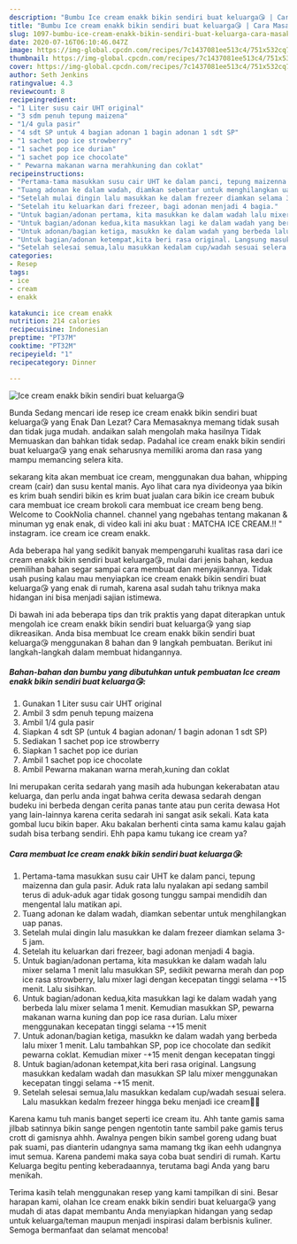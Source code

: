 ```yaml
---
description: "Bumbu Ice cream enakk bikin sendiri buat keluarga😘 | Cara Masak Ice cream enakk bikin sendiri buat keluarga😘 Yang Enak Dan Mudah"
title: "Bumbu Ice cream enakk bikin sendiri buat keluarga😘 | Cara Masak Ice cream enakk bikin sendiri buat keluarga😘 Yang Enak Dan Mudah"
slug: 1097-bumbu-ice-cream-enakk-bikin-sendiri-buat-keluarga-cara-masak-ice-cream-enakk-bikin-sendiri-buat-keluarga-yang-enak-dan-mudah
date: 2020-07-16T06:10:46.047Z
image: https://img-global.cpcdn.com/recipes/7c1437081ee513c4/751x532cq70/ice-cream-enakk-bikin-sendiri-buat-keluarga😘-foto-resep-utama.jpg
thumbnail: https://img-global.cpcdn.com/recipes/7c1437081ee513c4/751x532cq70/ice-cream-enakk-bikin-sendiri-buat-keluarga😘-foto-resep-utama.jpg
cover: https://img-global.cpcdn.com/recipes/7c1437081ee513c4/751x532cq70/ice-cream-enakk-bikin-sendiri-buat-keluarga😘-foto-resep-utama.jpg
author: Seth Jenkins
ratingvalue: 4.3
reviewcount: 8
recipeingredient:
- "1 Liter susu cair UHT original"
- "3 sdm penuh tepung maizena"
- "1/4 gula pasir"
- "4 sdt SP untuk 4 bagian adonan 1 bagin adonan 1 sdt SP"
- "1 sachet pop ice strowberry"
- "1 sachet pop ice durian"
- "1 sachet pop ice chocolate"
- " Pewarna makanan warna merahkuning dan coklat"
recipeinstructions:
- "Pertama-tama masukkan susu cair UHT ke dalam panci, tepung maizenna dan gula pasir. Aduk rata lalu nyalakan api sedang sambil terus di aduk-aduk agar tidak gosong tunggu sampai mendidih dan mengental lalu matikan api."
- "Tuang adonan ke dalam wadah, diamkan sebentar untuk menghilangkan uap panas."
- "Setelah mulai dingin lalu masukkan ke dalam frezeer diamkan selama 3-5 jam."
- "Setelah itu keluarkan dari frezeer, bagi adonan menjadi 4 bagia."
- "Untuk bagian/adonan pertama, kita masukkan ke dalam wadah lalu mixer selama 1 menit lalu masukkan SP, sedikit pewarna merah dan pop ice rasa strowberry, lalu mixer lagi dengan kecepatan tinggi selama -+15 menit. Lalu sisihkan."
- "Untuk bagian/adonan kedua,kita masukkan lagi ke dalam wadah yang berbeda lalu mixer selama 1 menit. Kemudian masukkan SP, pewarna makanan warna kuning dan pop ice rasa durian. Lalu mixer menggunakan kecepatan tinggi selama -+15 menit"
- "Untuk adonan/bagian ketiga, masukkn ke dalam wadah yang berbeda lalu mixer 1 menit. Lalu tambahkan SP, pop ice chocolate dan sedikit pewarna coklat. Kemudian mixer -+15 menit dengan kecepatan tinggi"
- "Untuk bagian/adonan ketempat,kita beri rasa original. Langsung masukkan kedalam wadah dan masukkan SP lalu mixer menggunakan kecepatan tinggi selama -+15 menit."
- "Setelah selesai semua,lalu masukkan kedalam cup/wadah sesuai selera. Lalu masukkan kedalm frezeer hingga beku menjadi ice cream🍧🍨"
categories:
- Resep
tags:
- ice
- cream
- enakk

katakunci: ice cream enakk 
nutrition: 214 calories
recipecuisine: Indonesian
preptime: "PT37M"
cooktime: "PT32M"
recipeyield: "1"
recipecategory: Dinner

---
```



![Ice cream enakk bikin sendiri buat keluarga😘](https://img-global.cpcdn.com/recipes/7c1437081ee513c4/751x532cq70/ice-cream-enakk-bikin-sendiri-buat-keluarga😘-foto-resep-utama.jpg)

Bunda Sedang mencari ide resep ice cream enakk bikin sendiri buat keluarga😘 yang Enak Dan Lezat? Cara Memasaknya memang tidak susah dan tidak juga mudah. andaikan salah mengolah maka hasilnya Tidak Memuaskan dan bahkan tidak sedap. Padahal ice cream enakk bikin sendiri buat keluarga😘 yang enak seharusnya memiliki aroma dan rasa yang mampu memancing selera kita.

sekarang kita akan membuat ice cream, menggunakan dua bahan, whipping cream (cair) dan susu kental manis. Ayo lihat cara nya divideonya yaa bikin es krim buah sendiri bikin es krim buat jualan cara bikin ice cream bubuk cara membuat ice cream brokoli cara membuat ice cream beng beng. Welcome to CookNolia channel. channel yang ngebahas tentang makanan &amp; minuman yg enak enak, di video kali ini aku buat : MATCHA ICE CREAM.!! &#34; instagram. ice cream ice cream enakk.

Ada beberapa hal yang sedikit banyak mempengaruhi kualitas rasa dari ice cream enakk bikin sendiri buat keluarga😘, mulai dari jenis bahan, kedua pemilihan bahan segar sampai cara membuat dan menyajikannya. Tidak usah pusing kalau mau menyiapkan ice cream enakk bikin sendiri buat keluarga😘 yang enak di rumah, karena asal sudah tahu triknya maka hidangan ini bisa menjadi sajian istimewa.


Di bawah ini ada beberapa tips dan trik praktis yang dapat diterapkan untuk mengolah ice cream enakk bikin sendiri buat keluarga😘 yang siap dikreasikan. Anda bisa membuat Ice cream enakk bikin sendiri buat keluarga😘 menggunakan 8 bahan dan 9 langkah pembuatan. Berikut ini langkah-langkah dalam membuat hidangannya.

<!--inarticleads1-->

##### Bahan-bahan dan bumbu yang dibutuhkan untuk pembuatan Ice cream enakk bikin sendiri buat keluarga😘:

1. Gunakan 1 Liter susu cair UHT original
1. Ambil 3 sdm penuh tepung maizena
1. Ambil 1/4 gula pasir
1. Siapkan 4 sdt SP (untuk 4 bagian adonan/ 1 bagin adonan 1 sdt SP)
1. Sediakan 1 sachet pop ice strowberry
1. Siapkan 1 sachet pop ice durian
1. Ambil 1 sachet pop ice chocolate
1. Ambil  Pewarna makanan warna merah,kuning dan coklat


Ini merupakan cerita sedarah yang masih ada hubungan kekerabatan atau keluarga, dan perlu anda ingat bahwa cerita dewasa sedarah dengan budeku ini berbeda dengan cerita panas tante atau pun cerita dewasa Hot yang lain-lainnya karena cerita sedarah ini sangat asik sekali. Kata kata gombal lucu bikin baper. Aku bakalan berhenti cinta sama kamu kalau gajah sudah bisa terbang sendiri. Ehh papa kamu tukang ice cream ya? 

<!--inarticleads2-->

##### Cara membuat Ice cream enakk bikin sendiri buat keluarga😘:

1. Pertama-tama masukkan susu cair UHT ke dalam panci, tepung maizenna dan gula pasir. Aduk rata lalu nyalakan api sedang sambil terus di aduk-aduk agar tidak gosong tunggu sampai mendidih dan mengental lalu matikan api.
1. Tuang adonan ke dalam wadah, diamkan sebentar untuk menghilangkan uap panas.
1. Setelah mulai dingin lalu masukkan ke dalam frezeer diamkan selama 3-5 jam.
1. Setelah itu keluarkan dari frezeer, bagi adonan menjadi 4 bagia.
1. Untuk bagian/adonan pertama, kita masukkan ke dalam wadah lalu mixer selama 1 menit lalu masukkan SP, sedikit pewarna merah dan pop ice rasa strowberry, lalu mixer lagi dengan kecepatan tinggi selama -+15 menit. Lalu sisihkan.
1. Untuk bagian/adonan kedua,kita masukkan lagi ke dalam wadah yang berbeda lalu mixer selama 1 menit. Kemudian masukkan SP, pewarna makanan warna kuning dan pop ice rasa durian. Lalu mixer menggunakan kecepatan tinggi selama -+15 menit
1. Untuk adonan/bagian ketiga, masukkn ke dalam wadah yang berbeda lalu mixer 1 menit. Lalu tambahkan SP, pop ice chocolate dan sedikit pewarna coklat. Kemudian mixer -+15 menit dengan kecepatan tinggi
1. Untuk bagian/adonan ketempat,kita beri rasa original. Langsung masukkan kedalam wadah dan masukkan SP lalu mixer menggunakan kecepatan tinggi selama -+15 menit.
1. Setelah selesai semua,lalu masukkan kedalam cup/wadah sesuai selera. Lalu masukkan kedalm frezeer hingga beku menjadi ice cream🍧🍨


Karena kamu tuh manis banget seperti ice cream itu. Ahh tante gamis sama jilbab satinnya bikin sange pengen ngentotin tante sambil pake gamis terus crott di gamisnya ahhh. Awalnya pengen bikin sambel goreng udang buat pak suami, pas dianterin udangnya sama mamang tkg ikan eehh udangnya imut semua. Karena pandemi maka saya coba buat sendiri di rumah. Kartu Keluarga begitu penting keberadaannya, terutama bagi Anda yang baru menikah. 

Terima kasih telah menggunakan resep yang kami tampilkan di sini. Besar harapan kami, olahan Ice cream enakk bikin sendiri buat keluarga😘 yang mudah di atas dapat membantu Anda menyiapkan hidangan yang sedap untuk keluarga/teman maupun menjadi inspirasi dalam berbisnis kuliner. Semoga bermanfaat dan selamat mencoba!
